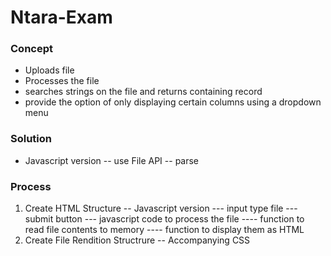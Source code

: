 # Ntara-Exam

### Concept
- Uploads file
- Processes the file
- searches strings on the file and returns containing record
- provide the option of only displaying certain columns using a dropdown menu
### Solution
- Javascript version
-- use File API
-- parse

### Process
1. Create HTML Structure
-- Javascript version
--- input type file
--- submit button
--- javascript code to process the file
---- function to read file contents to memory
---- function to display them as HTML
2. Create File Rendition Structrure
-- Accompanying CSS
